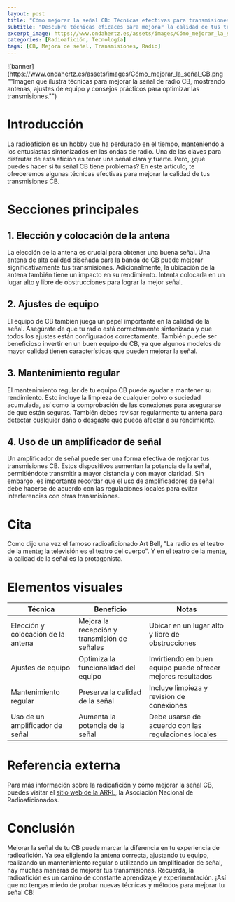 ```yaml
---
layout: post
title: "Cómo mejorar la señal CB: Técnicas efectivas para transmisiones de alta calidad"
subtitle: "Descubre técnicas eficaces para mejorar la calidad de tus transmisiones CB y disfrutar de una mejor experiencia de radioafición."
excerpt_image: https://www.ondahertz.es/assets/images/Cómo_mejorar_la_señal_CB.png
categories: [Radioafición, Tecnología]
tags: [CB, Mejora de señal, Transmisiones, Radio]
---
```


![banner](https://www.ondahertz.es/assets/images/Cómo_mejorar_la_señal_CB.png ""Imagen que ilustra técnicas para mejorar la señal de radio CB, mostrando antenas, ajustes de equipo y consejos prácticos para optimizar las transmisiones."")

# Introducción

La radioafición es un hobby que ha perdurado en el tiempo, manteniendo a los entusiastas sintonizados en las ondas de radio. Una de las claves para disfrutar de esta afición es tener una señal clara y fuerte. Pero, ¿qué puedes hacer si tu señal CB tiene problemas? En este artículo, te ofreceremos algunas técnicas efectivas para mejorar la calidad de tus transmisiones CB.

# Secciones principales

## 1. Elección y colocación de la antena

La elección de la antena es crucial para obtener una buena señal. Una antena de alta calidad diseñada para la banda de CB puede mejorar significativamente tus transmisiones. Adicionalmente, la ubicación de la antena también tiene un impacto en su rendimiento. Intenta colocarla en un lugar alto y libre de obstrucciones para lograr la mejor señal.

## 2. Ajustes de equipo

El equipo de CB también juega un papel importante en la calidad de la señal. Asegúrate de que tu radio está correctamente sintonizada y que todos los ajustes están configurados correctamente. También puede ser beneficioso invertir en un buen equipo de CB, ya que algunos modelos de mayor calidad tienen características que pueden mejorar la señal.

## 3. Mantenimiento regular

El mantenimiento regular de tu equipo CB puede ayudar a mantener su rendimiento. Esto incluye la limpieza de cualquier polvo o suciedad acumulada, así como la comprobación de las conexiones para asegurarse de que están seguras. También debes revisar regularmente tu antena para detectar cualquier daño o desgaste que pueda afectar a su rendimiento.

## 4. Uso de un amplificador de señal

Un amplificador de señal puede ser una forma efectiva de mejorar tus transmisiones CB. Estos dispositivos aumentan la potencia de la señal, permitiéndote transmitir a mayor distancia y con mayor claridad. Sin embargo, es importante recordar que el uso de amplificadores de señal debe hacerse de acuerdo con las regulaciones locales para evitar interferencias con otras transmisiones.

# Cita

Como dijo una vez el famoso radioaficionado Art Bell, "La radio es el teatro de la mente; la televisión es el teatro del cuerpo". Y en el teatro de la mente, la calidad de la señal es la protagonista.

# Elementos visuales

| Técnica | Beneficio | Notas |
| --- | --- | --- |
| Elección y colocación de la antena | Mejora la recepción y transmisión de señales | Ubicar en un lugar alto y libre de obstrucciones |
| Ajustes de equipo | Optimiza la funcionalidad del equipo | Invirtiendo en buen equipo puede ofrecer mejores resultados |
| Mantenimiento regular | Preserva la calidad de la señal | Incluye limpieza y revisión de conexiones |
| Uso de un amplificador de señal | Aumenta la potencia de la señal | Debe usarse de acuerdo con las regulaciones locales |

# Referencia externa

Para más información sobre la radioafición y cómo mejorar la señal CB, puedes visitar el [sitio web de la ARRL](http://www.arrl.org/), la Asociación Nacional de Radioaficionados.

# Conclusión

Mejorar la señal de tu CB puede marcar la diferencia en tu experiencia de radioafición. Ya sea eligiendo la antena correcta, ajustando tu equipo, realizando un mantenimiento regular o utilizando un amplificador de señal, hay muchas maneras de mejorar tus transmisiones. Recuerda, la radioafición es un camino de constante aprendizaje y experimentación. ¡Así que no tengas miedo de probar nuevas técnicas y métodos para mejorar tu señal CB!